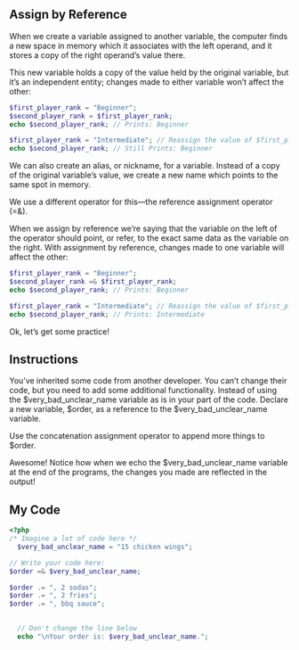 ## Assign by Reference

When we create a variable assigned to another variable, the computer finds a new space in memory which it associates with the left operand, and it stores a copy of the right operand’s value there.

This new variable holds a copy of the value held by the original variable, but it’s an independent entity; changes made to either variable won’t affect the other:
```php
$first_player_rank = "Beginner"; 
$second_player_rank = $first_player_rank; 
echo $second_player_rank; // Prints: Beginner

$first_player_rank = "Intermediate"; // Reassign the value of $first_player_rank
echo $second_player_rank; // Still Prints: Beginner
```
We can also create an alias, or nickname, for a variable. Instead of a copy of the original variable’s value, we create a new name which points to the same spot in memory.

We use a different operator for this—the reference assignment operator (=&).

When we assign by reference we’re saying that the variable on the left of the operator should point, or refer, to the exact same data as the variable on the right. With assignment by reference, changes made to one variable will affect the other:
```php
$first_player_rank = "Beginner";
$second_player_rank =& $first_player_rank; 
echo $second_player_rank; // Prints: Beginner

$first_player_rank = "Intermediate"; // Reassign the value of $first_player_rank
echo $second_player_rank; // Prints: Intermediate
```
Ok, let’s get some practice!

## Instructions

You’ve inherited some code from another developer. You can’t change their code, but you need to add some additional functionality. Instead of using the $very_bad_unclear_name variable as is in your part of the code. Declare a new variable, $order, as a reference to the $very_bad_unclear_name variable.

Use the concatenation assignment operator to append more things to $order.

Awesome! Notice how when we echo the $very_bad_unclear_name variable at the end of the programs, the changes you made are reflected in the output!

## My Code
```php
<?php
/* Imagine a lot of code here */  
  $very_bad_unclear_name = "15 chicken wings";

// Write your code here:
$order =& $very_bad_unclear_name;

$order .= ", 2 sodas";
$order .= ", 2 fries";
$order .= ", bbq sauce";

    
  // Don't change the line below
  echo "\nYour order is: $very_bad_unclear_name.";

```
